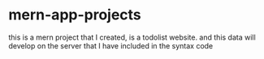 # mern-app-projects
this is a mern project that I created, is a todolist website. and this data will develop on the server that I have included in the syntax code
